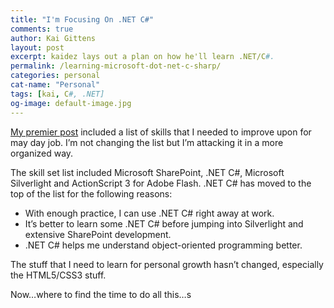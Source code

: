 ```yaml
---
title: "I'm Focusing On .NET C#"
comments: true
author: Kai Gittens
layout: post
excerpt: kaidez lays out a plan on how he'll learn .NET/C#.
permalink: /learning-microsoft-dot-net-c-sharp/
categories: personal
cat-name: "Personal"
tags: [kai, C#, .NET]
og-image: default-image.jpg
---
```

[My premier post][1] included a list of skills that I needed to improve upon for may day job. I’m not changing the list but I’m attacking it in a more organized way.

 [1]: http://kaidez.com/welcome-back/

The skill set list included Microsoft SharePoint, .NET C#, Microsoft Silverlight and ActionScript 3 for Adobe Flash. .NET C# has moved to the top of the list for the following reasons:

*   With enough practice, I can use .NET C# right away at work.
*   It’s better to learn some .NET C# before jumping into Silverlight and extensive SharePoint development.
*   .NET C# helps me understand object-oriented programming better.

The stuff that I need to learn for personal growth hasn’t changed, especially the HTML5/CSS3 stuff.

Now…where to find the time to do all this…s